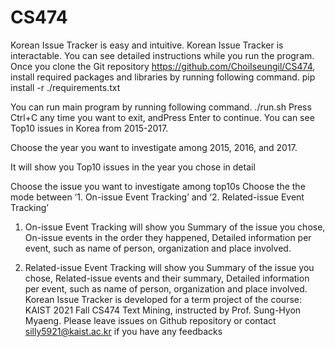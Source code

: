 # CS474

Korean Issue Tracker is easy and intuitive.
Korean Issue Tracker is interactable.
You can see detailed instructions while you run the program.
Once you clone the Git repository https://github.com/ChoiIseungil/CS474, install required packages and libraries by running following command.
pip install -r ./requirements.txt

You can run main program by running following command.
./run.sh
Press Ctrl+C any time you want to exit, andPress Enter to continue.
You can see Top10 issues in Korea from 2015-2017.

Choose the year you want to investigate among 2015, 2016, and 2017.

It will show you Top10 issues in the year you chose in detail

Choose the issue you want to investigate among top10s
Choose the the mode between ‘1. On-issue Event Tracking’ and ‘2. Related-issue Event Tracking’

1. On-issue Event Tracking will show you Summary of the issue you chose,
On-issue events in the order they happened, Detailed information per event, such as name of person, organization and place involved.

2. Related-issue Event Tracking will show you Summary of the issue you chose, Related-issue events and their summary, 
Detailed information per event, such as name of person, organization and place involved.
Korean Issue Tracker is developed for a term project of the course: KAIST 2021 Fall CS474 Text Mining, instructed by Prof. Sung-Hyon Myaeng.
Please leave issues on Github repository or contact silly5921@kaist.ac.kr if you have any feedbacks 